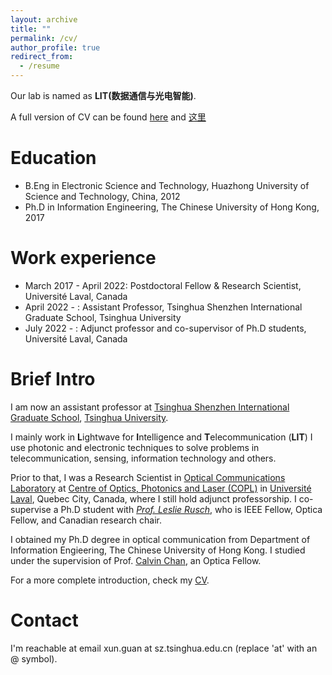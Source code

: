 ```yaml
---
layout: archive
title: ""
permalink: /cv/
author_profile: true
redirect_from:
  - /resume
---
```


Our lab is named as **LIT(数据通信与光电智能)**.

A full version of CV can be found [here](https://docs.google.com/document/d/146sRo-iF6s44EmsslPvsUO9qtpev-_mKAoGmBwWbYBg/edit?usp=sharing) and [这里](https://docs.qq.com/doc/DSkR3QnNWSVpsamlH)

Education
======
* B.Eng in Electronic Science and Technology, Huazhong University of Science and Technology, China, 2012
* Ph.D in Information Engineering, The Chinese University of Hong Kong, 2017

Work experience
======
* March 2017 - April 2022: Postdoctoral Fellow & Research Scientist, Universit&eacute; Laval, Canada
* April 2022 - : Assistant Professor, Tsinghua Shenzhen International Graduate School, Tsinghua University
* July 2022 - : Adjunct professor and co-supervisor of Ph.D students, Universit&eacute; Laval, Canada

# Brief Intro
I am now an assistant professor at [Tsinghua Shenzhen International Graduate School](https://www.sigs.tsinghua.edu.cn/), [Tsinghua University](https://www.tsinghua.edu.cn/en/).

I mainly work in **L**ightwave for **I**ntelligence and **T**elecommunication (**LIT**) I use photonic and electronic techniques to solve problems in telecommunication, sensing, information technology and others.

Prior to that, I was a Research Scientist in [Optical Communications Laboratory](https://ocl.fsg.ulaval.ca/) at [Centre of Optics, Photonics and Laser (COPL)](https://www.copl.ulaval.ca/accueil/) in [Universit&eacute; Laval](https://www.ulaval.ca/), Quebec City, Canada, where I still hold adjunct professorship. I co-supervise a Ph.D student with [*Prof. Leslie Rusch*](https://ocl.fsg.ulaval.ca/team/leslie-rusch), who is IEEE Fellow, Optica Fellow, and Canadian research chair.

I obtained my Ph.D degree in optical communication from Department of Information Engieering, The Chinese University of Hong Kong. I studied under the supervision of Prof. [Calvin Chan](https://www.ie.cuhk.edu.hk/people/ckchan.shtml), an Optica Fellow.

For a more complete introduction, check my [CV](https://docs.google.com/document/d/146sRo-iF6s44EmsslPvsUO9qtpev-_mKAoGmBwWbYBg/edit?usp=sharing).


# Contact
I'm reachable at email xun.guan at sz.tsinghua.edu.cn (replace 'at' with an @ symbol).




<!-- Publications
======
  <ul>{% for post in site.publications %}
    {% include archive-single-cv.html %}
  {% endfor %}</ul>
  
Talks
======

  
Teaching
======
  <ul>{% for post in site.teaching %}
    {% include archive-single-cv.html %}
  {% endfor %}</ul>
  
Service and membership
====== -->

